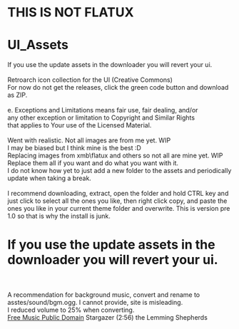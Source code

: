 # THIS IS NOT FLATUX
# UI_Assets
If you use the update assets in the downloader you will revert your ui.<BR /><BR />
Retroarch icon collection for the UI (Creative Commons)<BR />
For now do not get the releases, click the green code button and download as ZIP.<BR />
<BR />
e. Exceptions and Limitations means fair use, fair dealing, and/or<BR />
     any other exception or limitation to Copyright and Similar Rights<BR />
     that applies to Your use of the Licensed Material.<BR />
<BR />
Went with realistic. Not all images are from me yet. WIP<BR />
I may be biased but I think mine is the best :D<BR />
Replacing images from xmb\flatux and others so not all are mine yet. WIP<BR />
Replace them all if you want and do what you want with it.<BR />
I do not know how yet to just add a new folder to the assets and periodically update when taking a break.<BR />
<BR />
I recommend downloading, extract, open the folder and hold CTRL key and just click to select all the ones you like, then right click copy, and paste the ones you like in your current theme folder and overwrite. This is version pre 1.0 so that is why the install is junk.

# If you use the update assets in the downloader you will revert your ui.<BR /><BR />
A recommendation for background music, convert and rename to asstes/sound/bgm.ogg. I cannot provide, site is misleading.<BR />
I reduced volume to 25% when converting.<BR />
[Free Music Public Domain](https://www.freemusicpublicdomain.com/royalty-free-symphony-music)
Stargazer    (2:56)
the Lemming Shepherds
